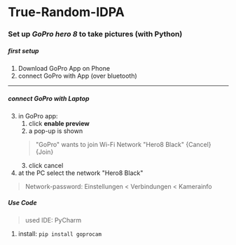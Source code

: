 # True-Random-IDPA

### Set up ***GoPro hero 8*** to take pictures (with Python)

##### first setup
1. Download GoPro App on Phone
2. connect GoPro with App (over bluetooth)
---
##### connect GoPro with Laptop
3. in GoPro app:
   1. click **enable preview** 
   2. a pop-up is shown 
   > "GoPro" wants to join Wi-Fi Network "Hero8 Black" {Cancel}{Join}
   3. click cancel
4. at the PC select the network "Hero8 Black"
> Network-password: Einstellungen < Verbindungen < Kamerainfo

#####  Use Code
>used IDE: PyCharm

1. install: ```pip install goprocam```

